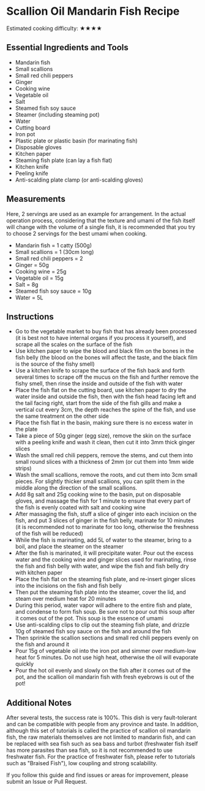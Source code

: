 # Scallion Oil Mandarin Fish Recipe

Estimated cooking difficulty: ★★★★

## Essential Ingredients and Tools

- Mandarin fish
- Small scallions
- Small red chili peppers
- Ginger
- Cooking wine
- Vegetable oil
- Salt
- Steamed fish soy sauce
- Steamer (including steaming pot)
- Water
- Cutting board
- Iron pot
- Plastic plate or plastic basin (for marinating fish)
- Disposable gloves
- Kitchen paper
- Steaming fish plate (can lay a fish flat)
- Kitchen knife
- Peeling knife
- Anti-scalding plate clamp (or anti-scalding gloves)

## Measurements

Here, 2 servings are used as an example for arrangement. In the actual operation process, considering that the texture and umami of the fish itself will change with the volume of a single fish, it is recommended that you try to choose 2 servings for the best umami when cooking.

- Mandarin fish = 1 catty (500g)
- Small scallions = 1 (30cm long)
- Small red chili peppers = 2
- Ginger = 50g
- Cooking wine = 25g
- Vegetable oil = 15g
- Salt = 8g
- Steamed fish soy sauce = 10g
- Water = 5L

## Instructions

- Go to the vegetable market to buy fish that has already been processed (it is best not to have internal organs if you process it yourself), and scrape all the scales on the surface of the fish
- Use kitchen paper to wipe the blood and black film on the bones in the fish belly (the blood on the bones will affect the taste, and the black film is the source of the fishy smell)
- Use a kitchen knife to scrape the surface of the fish back and forth several times to scrape off the mucus on the fish and further remove the fishy smell, then rinse the inside and outside of the fish with water
- Place the fish flat on the cutting board, use kitchen paper to dry the water inside and outside the fish, then with the fish head facing left and the tail facing right, start from the side of the fish gills and make a vertical cut every 3cm, the depth reaches the spine of the fish, and use the same treatment on the other side
- Place the fish flat in the basin, making sure there is no excess water in the plate
- Take a piece of 50g ginger (egg size), remove the skin on the surface with a peeling knife and wash it clean, then cut it into 3mm thick ginger slices
- Wash the small red chili peppers, remove the stems, and cut them into small round slices with a thickness of 2mm (or cut them into 1mm wide strips)
- Wash the small scallions, remove the roots, and cut them into 3cm small pieces. For slightly thicker small scallions, you can split them in the middle along the direction of the small scallions.
- Add 8g salt and 25g cooking wine to the basin, put on disposable gloves, and massage the fish for 1 minute to ensure that every part of the fish is evenly coated with salt and cooking wine
- After massaging the fish, stuff a slice of ginger into each incision on the fish, and put 3 slices of ginger in the fish belly, marinate for 10 minutes (it is recommended not to marinate for too long, otherwise the freshness of the fish will be reduced)
- While the fish is marinating, add 5L of water to the steamer, bring to a boil, and place the steamer on the steamer
- After the fish is marinated, it will precipitate water. Pour out the excess water and the cooking wine and ginger slices used for marinating, rinse the fish and fish belly with water, and wipe the fish and fish belly dry with kitchen paper
- Place the fish flat on the steaming fish plate, and re-insert ginger slices into the incisions on the fish and fish belly
- Then put the steaming fish plate into the steamer, cover the lid, and steam over medium heat for 20 minutes
- During this period, water vapor will adhere to the entire fish and plate, and condense to form fish soup. Be sure not to pour out this soup after it comes out of the pot. This soup is the essence of umami
- Use anti-scalding clips to clip out the steaming fish plate, and drizzle 10g of steamed fish soy sauce on the fish and around the fish
- Then sprinkle the scallion sections and small red chili peppers evenly on the fish and around it
- Pour 15g of vegetable oil into the iron pot and simmer over medium-low heat for 5 minutes. Do not use high heat, otherwise the oil will evaporate quickly
- Pour the hot oil evenly and slowly on the fish after it comes out of the pot, and the scallion oil mandarin fish with fresh eyebrows is out of the pot!

## Additional Notes

After several tests, the success rate is 100%. This dish is very fault-tolerant and can be compatible with people from any province and taste. In addition, although this set of tutorials is called the practice of scallion oil mandarin fish, the raw materials themselves are not limited to mandarin fish, and can be replaced with sea fish such as sea bass and turbot (freshwater fish itself has more parasites than sea fish, so it is not recommended to use freshwater fish. For the practice of freshwater fish, please refer to tutorials such as "Braised Fish"), low coupling and strong scalability.

If you follow this guide and find issues or areas for improvement, please submit an Issue or Pull Request.
